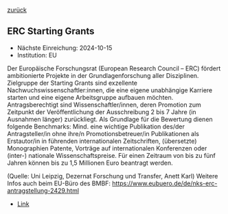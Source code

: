 [zurück](/funding/)

## ERC Starting Grants

* Nächste Einreichung: 2024-10-15
* Institution: EU

Der Europäische Forschungsrat (European Research Council – ERC) fördert ambitionierte Projekte in der Grundlagenforschung aller Disziplinen. Zielgruppe der Starting Grants sind exzellente Nachwuchswissenschaftler:innen, die eine eigene unabhängige Karriere starten und eine eigene Arbeitsgruppe aufbauen möchten. Antragsberechtigt sind Wissenschaftler/innen, deren Promotion zum Zeitpunkt der Veröffentlichung der Ausschreibung 2 bis 7 Jahre (in Ausnahmen länger) zurückliegt. Als Grundlage für die Bewertung dienen folgende Benchmarks: Mind. eine wichtige Publikation des/der Antragsteller/in ohne ihre/n Promotionsbetreuer/in Publikationen als Erstautor/in in führenden internationalen Zeitschriften, (übersetzte) Monographien Patente, Vorträge auf internationalen Konferenzen oder (inter-) nationale Wissenschaftspreise. Für einen Zeitraum von bis zu fünf Jahren können bis zu 1,5 Millionen Euro beantragt werden.

(Quelle: Uni Leipzig, Dezernat Forschung und Transfer, Anett Karl)
Weitere Infos auch beim EU-Büro des BMBF: https://www.eubuero.de/de/nks-erc-antragstellung-2429.html

* [Link](https://ec.europa.eu/info/funding-tenders/opportunities/portal/screen/opportunities/calls-for-proposals?callIdentifier=ERC-2025-STG)